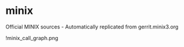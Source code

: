 # minix
Official MINIX sources - Automatically replicated from gerrit.minix3.org

!minix_call_graph.png
